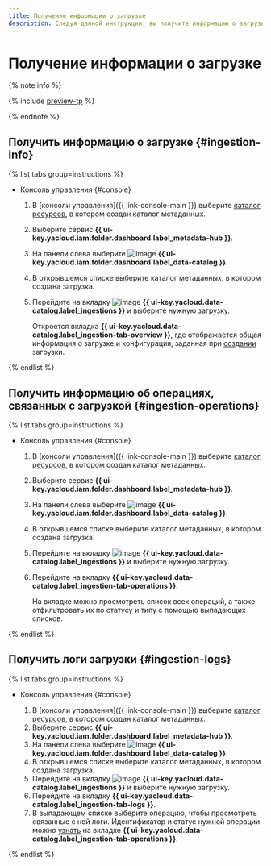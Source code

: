 ```yaml
---
title: Получение информации о загрузке
description: Следуя данной инструкции, вы получите информацию о загрузке в {{ data-catalog-full-name }}.
---
```


# Получение информации о загрузке

{% note info %}

{% include [preview-tp](../../../_includes/preview-tp.md) %}

{% endnote %}

## Получить информацию о загрузке {#ingestion-info}

{% list tabs group=instructions %}

- Консоль управления {#console}

  1. В [консоли управления]({{ link-console-main }}) выберите [каталог ресурсов](../../../resource-manager/concepts/resources-hierarchy.md#folder), в котором создан каталог метаданных.
  1. Выберите сервис **{{ ui-key.yacloud.iam.folder.dashboard.label_metadata-hub }}**.
  1. Hа панели слева выберите ![image](../../../_assets/console-icons/folder-magnifier.svg) **{{ ui-key.yacloud.iam.folder.dashboard.label_data-catalog }}**.
  1. В открывшемся списке выберите каталог метаданных, в котором создана загрузка.
  1. Перейдите на вкладку ![image](../../../_assets/console-icons/arrow-down-to-line.svg) **{{ ui-key.yacloud.data-catalog.label_ingestions }}** и выберите нужную загрузку.
 
     Откроется вкладка **{{ ui-key.yacloud.data-catalog.label_ingestion-tab-overview }}**, где отображается общая информация о загрузке и конфигурация, заданная при [создании](create-ingestion.md) загрузки.

{% endlist %}

## Получить информацию об операциях, связанных с загрузкой {#ingestion-operations}

{% list tabs group=instructions %}

- Консоль управления {#console}

  1. В [консоли управления]({{ link-console-main }}) выберите [каталог ресурсов](../../../resource-manager/concepts/resources-hierarchy.md#folder), в котором создан каталог метаданных.
  1. Выберите сервис **{{ ui-key.yacloud.iam.folder.dashboard.label_metadata-hub }}**.
  1. Hа панели слева выберите ![image](../../../_assets/console-icons/folder-magnifier.svg) **{{ ui-key.yacloud.iam.folder.dashboard.label_data-catalog }}**.
  1. В открывшемся списке выберите каталог метаданных, в котором создана загрузка.
  1. Перейдите на вкладку ![image](../../../_assets/console-icons/arrow-down-to-line.svg) **{{ ui-key.yacloud.data-catalog.label_ingestions }}** и выберите нужную загрузку.
  1. Перейдите на вкладку **{{ ui-key.yacloud.data-catalog.label_ingestion-tab-operations }}**.

     На вкладке можно просмотреть список всех операций, а также отфильтровать их по статусу и типу с помощью выпадающих списков.

{% endlist %}

## Получить логи загрузки {#ingestion-logs}

{% list tabs group=instructions %}

- Консоль управления {#console}

  1. В [консоли управления]({{ link-console-main }}) выберите [каталог ресурсов](../../../resource-manager/concepts/resources-hierarchy.md#folder), в котором создан каталог метаданных.
  1. Выберите сервис **{{ ui-key.yacloud.iam.folder.dashboard.label_metadata-hub }}**.
  1. Hа панели слева выберите ![image](../../../_assets/console-icons/folder-magnifier.svg) **{{ ui-key.yacloud.iam.folder.dashboard.label_data-catalog }}**.
  1. В открывшемся списке выберите каталог метаданных, в котором создана загрузка.
  1. Перейдите на вкладку ![image](../../../_assets/console-icons/arrow-down-to-line.svg) **{{ ui-key.yacloud.data-catalog.label_ingestions }}** и выберите нужную загрузку.
  1. Перейдите на вкладку **{{ ui-key.yacloud.data-catalog.label_ingestion-tab-logs }}**.
  1. В выпадающем списке выберите операцию, чтобы просмотреть связанные с ней логи. Идентификатор и статус нужной операции можно [узнать](#ingestion-operations) на вкладке **{{ ui-key.yacloud.data-catalog.label_ingestion-tab-operations }}**.

{% endlist %}

